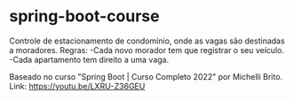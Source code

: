 # spring-boot-course
Controle de estacionamento de condomínio, onde as vagas são destinadas a moradores. 
Regras: 
-Cada novo morador tem que registrar o seu veículo. 
-Cada apartamento tem direito a uma vaga. 

Baseado no curso "Spring Boot | Curso Completo 2022" por Michelli Brito. Link: https://youtu.be/LXRU-Z36GEU
